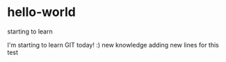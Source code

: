 # hello-world
starting to learn

I'm starting to learn GIT today! :)
new knowledge
adding new lines for this test
